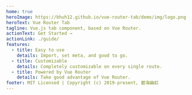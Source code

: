 ```yaml
---
home: true
heroImage: https://bhuh12.github.io/vue-router-tab/demo/img/logo.png
heroText: Vue Router Tab
tagline: Vue.js tab component, based on Vue Router.
actionText: Get Started →
actionLink: ./guide/
features:
  - title: Easy to use
    details: Import, set meta, and good to go.
  - title: Customizable
    details: Completely customizable on every single route.
  - title: Powered by Vue Router
    details: Take good advantage of Vue Router.
footer: MIT Licensed | Copyright (c) 2019-present, 碧海幽虹
---
```

